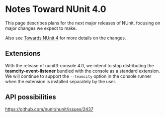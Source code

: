 # Notes Toward NUnit 4.0

This page describes plans for the next major releases of NUnit, focusing on major changes we expect to make.

Also see [Towards NUnit 4](xref:towardsnunit4) for more details on the changes.

## Extensions

With the release of nunit3-console 4.0, we intend to stop distributing the **teamcity-event-listener** bundled with the console as a standard extension. We will continue to support the `--teamcity` option in the console runner when the extension is installed separately by the user.

## API possibilities

<https://github.com/nunit/nunit/issues/2437>
